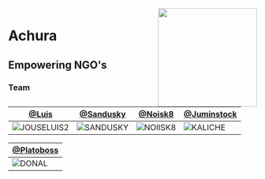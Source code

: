 <img align='right' src='https://user-images.githubusercontent.com/5713670/87202985-820dcb80-c2b6-11ea-9f56-7ec461c497c3.gif' width='200'>

# Achura

## Empowering NGO's


### Team 

[@Luis](https://github.com/Another-DevX) | [@Sandusky](https://github.com/cold-briu) | [@Noisk8](https://github.com/noisk8) | [@Juminstock](https://github.com/juminstock)
--- | --- | --- | ---
 ![JOUSELUIS2](https://github.com/cypherplatxs/Achura/assets/17709296/c5cd40ab-8aea-4915-8c71-e61aeb3702dc)| ![SANDUSKY](https://github.com/cypherplatxs/Achura/assets/17709296/315484e9-d6ef-4621-8c15-f04605a83622) | ![NOIISK8](https://github.com/cypherplatxs/Achura/assets/17709296/7f9b6626-b00d-42d3-9afc-56dd996cb487)| ![KALICHE](https://github.com/cypherplatxs/Achura/assets/17709296/b7912411-9e72-41d5-abdd-8a3b00f05f40)


[@Platoboss](https://github.com/platoboss) | 
--- | 
![DONAL](https://github.com/cypherplatxs/Achura/assets/17709296/88de85c2-2f9e-4367-876e-027096afa264)| 
